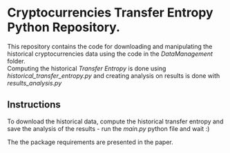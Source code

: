 # Cryptocurrencies Transfer Entropy Python Repository.

This repository contains the code for downloading and manipulating the historical cryptocurrencies data using the code in the *DataManagement* folder. \
Computing the historical *Transfer Entropy* is done using *historical_transfer_entropy.py* and creating analysis on results is done with *results_analysis.py*

## Instructions

To download the historical data, compute the historical transfer entropy and save the analysis of the results - run the *main.py* python file and wait :)

The the package requirements are presented in the paper.